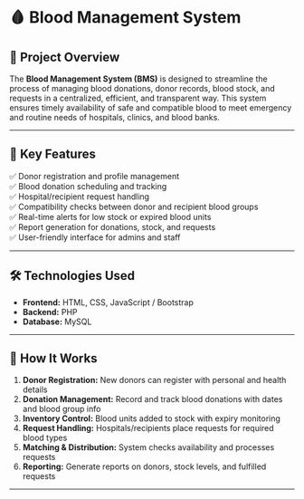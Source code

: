# 🩸 Blood Management System

## 📌 Project Overview

The **Blood Management System (BMS)** is designed to streamline the process of managing blood donations, donor records, blood stock, and requests in a centralized, efficient, and transparent way. This system ensures timely availability of safe and compatible blood to meet emergency and routine needs of hospitals, clinics, and blood banks.

---

## 🎯 Key Features

✅ Donor registration and profile management  
✅ Blood donation scheduling and tracking  
✅ Hospital/recipient request handling  
✅ Compatibility checks between donor and recipient blood groups  
✅ Real-time alerts for low stock or expired blood units  
✅ Report generation for donations, stock, and requests  
✅ User-friendly interface for admins and staff  

---

## 🛠️ Technologies Used

- **Frontend:** HTML, CSS, JavaScript / Bootstrap  
- **Backend:** PHP  
- **Database:** MySQL   

---

## 🚀 How It Works

1. **Donor Registration:** New donors can register with personal and health details  
2. **Donation Management:** Record and track blood donations with dates and blood group info  
3. **Inventory Control:** Blood units added to stock with expiry monitoring  
4. **Request Handling:** Hospitals/recipients place requests for required blood types  
5. **Matching & Distribution:** System checks availability and processes requests  
6. **Reporting:** Generate reports on donors, stock levels, and fulfilled requests  

---




